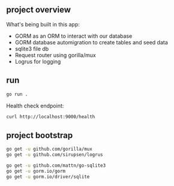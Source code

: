 


## project overview

What's being built in this app:
- GORM as an ORM to interact with our database
- GORM database automigration to create tables and seed data
- sqlite3 file db
- Request router using gorilla/mux
- Logrus for logging


## run

```sh
go run .
```

Health check endpoint:
```sh
curl http://localhost:9000/health
```



## project bootstrap

```sh
go get -u github.com/gorilla/mux
go get -u github.com/sirupsen/logrus

go get -u github.com/mattn/go-sqlite3
go get -u gorm.io/gorm
go get -u gorm.io/driver/sqlite
```